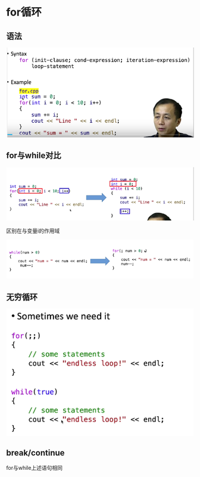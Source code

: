 # for循环

## 语法

![image-20240806104234149](../img/3.4.1.png)

## for与while对比

![image-20240806104527245](../img/3.4.2.png)

区别在与变量i的作用域

![image-20240806104654910](../img/3.4.3.png)

## 无穷循环

![image-20240806104742702](../img/3.4.4.png)

## break/continue

for与while上述语句相同